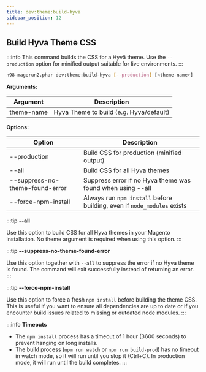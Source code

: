 ```yaml
---
title: dev:theme:build-hyva
sidebar_position: 12
---
```


## Build Hyva Theme CSS

:::info
This command builds the CSS for a Hyvä theme. Use the `--production` option for minified output suitable for live environments.
:::

```sh
n98-magerun2.phar dev:theme:build-hyva [--production] [<theme-name>]
```

**Arguments:**

| Argument     | Description                             |
|--------------|-----------------------------------------|
| theme-name   | Hyva Theme to build (e.g. Hyva/default) |

**Options:**

| Option                          | Description                                                |
|---------------------------------|------------------------------------------------------------|
| --production                    | Build CSS for production (minified output)                 |
| --all                           | Build CSS for all Hyva themes                              |
| --suppress-no-theme-found-error | Suppress error if no Hyva theme was found when using --all |
| --force-npm-install             | Always run `npm install` before building, even if `node_modules` exists |

:::tip
**--all**

Use this option to build CSS for all Hyva themes in your Magento installation. No theme argument is required when using this option.
:::

:::tip
**--suppress-no-theme-found-error**

Use this option together with `--all` to suppress the error if no Hyva theme is found. The command will exit successfully instead of returning an error.
:::

:::tip
**--force-npm-install**

Use this option to force a fresh `npm install` before building the theme CSS. This is useful if you want to ensure all dependencies are up to date or if you encounter build issues related to missing or outdated node modules.
:::

:::info
**Timeouts**

- The `npm install` process has a timeout of 1 hour (3600 seconds) to prevent hanging on long installs.
- The build process (`npm run watch` or `npm run build-prod`) has no timeout in watch mode, so it will run until you stop it (Ctrl+C). In production mode, it will run until the build completes.
:::
